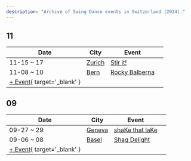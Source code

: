 ```yaml
---
description: "Archive of Swing Dance events in Switzerland (2024)."
---
```


## 11

| Date | City | Event | |
| --- | --- | --- | --- |
| 11-15 ~ 17 | [Zurich](by_city.md#zurich) | [Stir it!](stir-it-2024.md) |  |
| 11-08 ~ 10 | [Bern](by_city.md#bern) | [Rocky Balberna](rocky-balberna-2024.md) |  |
| [+ Event](https://github.com/swingdance/events/issues/new?assignees=&labels=add+event&projects=&template=02-add_entity.yml&title=%5B2024%2Fde_CH%5D%20%3CName%3E&region=de_CH&province=&city=&org_id=&date_starts=2024-11-&date_ends=2024-11-){ target='_blank' }

## 09

| Date | City | Event | |
| --- | --- | --- | --- |
| 09-27 ~ 29 | [Geneva](by_city.md#geneva) | [shaKe that laKe](shake-that-lake-2024.md) |  |
| 09-06 ~ 08 | [Basel](by_city.md#basel) | [Shag Delight](shag-delight-2024.md) |  |
| [+ Event](https://github.com/swingdance/events/issues/new?assignees=&labels=add+event&projects=&template=02-add_entity.yml&title=%5B2024%2Fde_CH%5D%20%3CName%3E&region=de_CH&province=&city=&org_id=&date_starts=2024-09-&date_ends=2024-09-){ target='_blank' }
